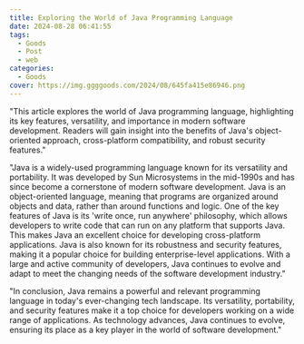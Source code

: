 ```yaml
---
title: Exploring the World of Java Programming Language
date: 2024-08-28 06:41:55
tags:
  - Goods
  - Post
  - web
categories:
  - Goods
cover: https://img.ggggoods.com/2024/08/645fa415e86946.png
---
```


"This article explores the world of Java programming language, highlighting its key features, versatility, and importance in modern software development. Readers will gain insight into the benefits of Java's object-oriented approach, cross-platform compatibility, and robust security features."

"Java is a widely-used programming language known for its versatility and portability. It was developed by Sun Microsystems in the mid-1990s and has since become a cornerstone of modern software development. Java is an object-oriented language, meaning that programs are organized around objects and data, rather than around functions and logic. One of the key features of Java is its 'write once, run anywhere' philosophy, which allows developers to write code that can run on any platform that supports Java. This makes Java an excellent choice for developing cross-platform applications. Java is also known for its robustness and security features, making it a popular choice for building enterprise-level applications. With a large and active community of developers, Java continues to evolve and adapt to meet the changing needs of the software development industry."

"In conclusion, Java remains a powerful and relevant programming language in today's ever-changing tech landscape. Its versatility, portability, and security features make it a top choice for developers working on a wide range of applications. As technology advances, Java continues to evolve, ensuring its place as a key player in the world of software development."
